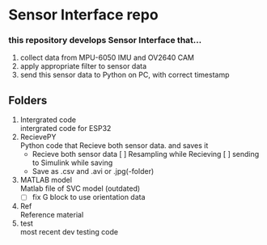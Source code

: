 # Sensor Interface repo
### this repository develops Sensor Interface that...
1. collect data from MPU-6050 IMU and OV2640 CAM
2. apply appropriate filter to sensor data
3. send this sensor data to Python on PC, with correct timestamp

## Folders
1. Intergrated code  
   intergrated code for ESP32
2. RecievePY  
   Python code that Recieve both sensor data. and saves it  
   * Recieve both sensor data
   [ ] Resampling while Recieving
   [ ] sending to Simulink while saving
   * Save as .csv and .avi or .jpg(-folder)
3. MATLAB model  
   Matlab file of SVC model (outdated)  
   - [ ] fix G block to use orientation data
4. Ref  
   Reference material
5. test  
   most recent dev testing code
